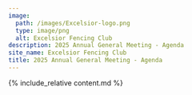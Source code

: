 ```yaml
---
image:
  path: /images/Excelsior-logo.png
  type: image/png
  alt: Excelsior Fencing Club
description: 2025 Annual General Meeting - Agenda
site_name: Excelsior Fencing Club
title: 2025 Annual General Meeting - Agenda
---
```


{% include_relative content.md %}
